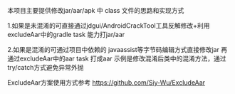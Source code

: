 本项目主要提供修改jar/aar/apk 中 class 文件的思路和实现方式

1.如果是未混淆的可直接通过jdgui/AndroidCrackTool工具反解修改+利用excludeAar中的gradle task 能力打jar/aar

2.如果是混淆的可通过项目中依赖的 javaassist等字节码编辑方式直接修改jar 再通过excludeAar中的aar task 打成aar
示例是修改混淆后类中的混淆方法，通过try/catch方式避免异常外抛

ExcludeAar方案使用方式参考 https://github.com/Siy-Wu/ExcludeAar 

